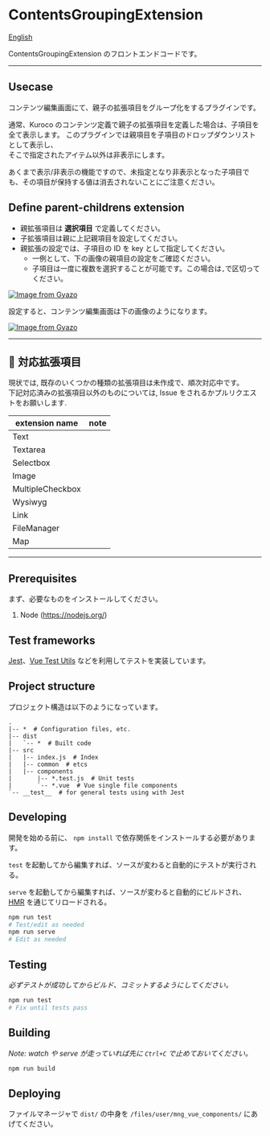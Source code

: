 # ContentsGroupingExtension

[English](README.md)

ContentsGroupingExtension のフロントエンドコードです。

---

## Usecase

コンテンツ編集画面にて、親子の拡張項目をグループ化をするプラグインです。

通常、Kuroco のコンテンツ定義で親子の拡張項目を定義した場合は、子項目を全て表示します。
このプラグインでは親項目を子項目のドロップダウンリストとして表示し、  
そこで指定されたアイテム以外は非表示にします。

あくまで表示/非表示の機能ですので、未指定となり非表示となった子項目でも、その項目が保持する値は消去されないことにご注意ください。

## Define parent-childrens extension

-   親拡張項目は **選択項目** で定義してください。
-   子拡張項目は親に上記親項目を設定してください。
-   親拡張の設定では、子項目の ID を key として指定してください。
    -   一例として、下の画像の親項目の設定をご確認ください。
    -   子項目は一度に複数を選択することが可能です。この場合は`,`で区切ってください。

[![Image from Gyazo](https://t.gyazo.com/teams/diverta/4c26f1fb1841b6742fe0eae4354265bb.png)](https://diverta.gyazo.com/4c26f1fb1841b6742fe0eae4354265bb)

設定すると、コンテンツ編集画面は下の画像のようになります。

[![Image from Gyazo](https://t.gyazo.com/teams/diverta/89d2906511a6fb1dd1ed034c4d72e16e.png)](https://diverta.gyazo.com/89d2906511a6fb1dd1ed034c4d72e16e)

---

## :construction: 対応拡張項目

現状では, 既存のいくつかの種類の拡張項目は未作成で、順次対応中です。  
下記対応済みの拡張項目以外のものについては, Issue をされるかプルリクエストをお願いします.

| extension name   | note |
| ---------------- | ---- |
| Text             |      |
| Textarea         |      |
| Selectbox        |      |
| Image            |      |
| MultipleCheckbox |      |
| Wysiwyg          |      |
| Link             |      |
| FileManager      |      |
| Map              |      |

---

## Prerequisites

まず、必要なものをインストールしてください。

1. Node (<https://nodejs.org/>)

## Test frameworks

[Jest](https://facebook.github.io/jest/)、[Vue Test Utils](https://vue-test-utils.vuejs.org/) などを利用してテストを実装しています。

## Project structure

プロジェクト構造は以下のようになっています。

```
.
|-- *  # Configuration files, etc.
|-- dist
|   `-- *  # Built code
|-- src
|   |-- index.js  # Index
|   |-- common  # etcs
|   |-- components
|       |-- *.test.js  # Unit tests
|       `-- *.vue  # Vue single file components
`-- __test__  # for general tests using with Jest
```

## Developing

開発を始める前に、 `npm install` で依存関係をインストールする必要があります。

`test` を起動してから編集すれば、ソースが変わると自動的にテストが実行される。

`serve` を起動してから編集すれば、ソースが変わると自動的にビルドされ、[HMR](https://webpack.js.org/concepts/hot-module-replacement/) を通じてリロードされる。

```sh
npm run test
# Test/edit as needed
npm run serve
# Edit as needed
```

## Testing

_必ずテストが成功してからビルド、コミットするようにしてください。_

```sh
npm run test
# Fix until tests pass
```

## Building

_Note: watch や serve が走っていれば先に `Ctrl+C` で止めておいてください。_

```sh
npm run build
```

## Deploying

ファイルマネージャで `dist/` の中身を `/files/user/mng_vue_components/` にあげてください。
